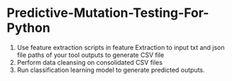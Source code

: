 # Predictive-Mutation-Testing-For-Python

1. Use feature extraction scripts in feature Extraction to input txt and json file paths of your tool outputs to generate CSV file
2. Perform data cleansing on consolidated CSV files
3. Run classification learning model to generate predicted outputs.
